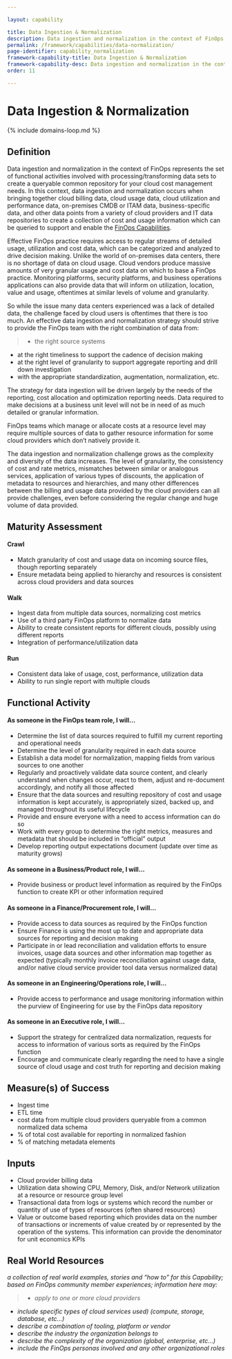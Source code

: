 ```yaml
---

layout: capability

title: Data Ingestion & Normalization
description: Data ingestion and normalization in the context of FinOps represents the set of functional activities involved with processing/transforming  data sets to create a queryable common repository for your cloud cost management needs.
permalink: /framework/capabilities/data-normalization/
page-identifier: capability_normalization
framework-capability-title: Data Ingestion & Normalization
framework-capability-desc: Data ingestion and normalization in the context of FinOps represents the set of functional activities involved with processing/transforming  data sets...
order: 11

---
```


# Data Ingestion & Normalization

{% include domains-loop.md %}


## Definition
Data ingestion and normalization in the context of FinOps represents the set of functional activities involved with processing/transforming  data sets to create a queryable common repository for your cloud cost management needs. In this context, data ingestion and normalization occurs when bringing together cloud billing data, cloud usage data, cloud utilization and performance data, on-premises CMDB or ITAM data, business-specific data, and other data points from a variety of cloud providers and IT data repositories to create a collection of cost and usage information which can be queried to support and enable the [FinOps Capabilities](https://www.finops.org/framework/capabilities/).

Effective FinOps practice requires access to regular streams of detailed usage, utilization and cost data, which can be categorized and analyzed to drive decision making. Unlike the world of on-premises data centers, there is no shortage of data on cloud usage. Cloud vendors produce massive amounts of very granular usage and cost data on which to base a FinOps practice. Monitoring platforms, security platforms, and business operations applications can also provide data that will inform on utilization, location, value and usage, oftentimes at similar levels of volume and granularity.

So while the issue many data centers experienced was a lack of detailed data, the challenge faced by cloud users is oftentimes that there is too much. An effective data ingestion and normalization strategy should strive to provide the FinOps team with the right combination of data from:
>* the right source systems
* at the right timeliness to support the cadence of decision making
* at the right level of granularity to support aggregate reporting and drill down investigation
* with the appropriate standardization, augmentation, normalization, etc.

The strategy for data ingestion will be driven largely by the needs of the reporting, cost allocation and optimization reporting needs. Data required to make decisions at a business unit level will not be in need of as much detailed or granular information.

FinOps teams which manage or allocate costs at a resource level may require multiple sources of data to gather resource information for some cloud providers which don’t natively provide it.

The data ingestion and normalization challenge grows as the complexity and diversity of the data increases. The level of granularity, the consistency of cost and rate metrics, mismatches between similar or analogous services, application of various types of discounts, the application of metadata to resources and hierarchies, and many other differences between the billing and usage data provided by the cloud providers can all provide challenges, even before considering the regular change and huge volume of data provided.



## Maturity Assessment
#### Crawl
* Match granularity of cost and usage data on incoming source files, though reporting separately
* Ensure metadata being applied to hierarchy and resources is consistent across cloud providers and data sources

#### Walk
* Ingest data from multiple data sources, normalizing cost metrics
* Use of a third party FinOps platform to normalize data
* Ability to create consistent reports for different clouds, possibly using different reports
* Integration of performance/utilization data

#### Run
* Consistent data lake of usage, cost, performance, utilization data
* Ability to run single report with multiple clouds




## Functional Activity
#### As someone in the FinOps team role, I will…
* Determine the list of data sources required to fulfill my current reporting and operational needs
* Determine the level of granularity required in each data source
* Establish a data model for normalization, mapping fields from various sources to one another
* Regularly and proactively validate data source content, and clearly understand when changes occur, react to them, adjust and re-document accordingly, and notify all those affected
* Ensure that the data sources and resulting repository of cost and usage information is kept accurately, is appropriately sized, backed up, and managed throughout its useful lifecycle
* Provide and ensure everyone with a need to access information can do so
* Work with every group to determine the right metrics, measures and metadata that should be included in “official” output
* Develop reporting output expectations document (update over time as maturity grows)

#### As someone in a Business/Product role, I will…
* Provide business or product level information as required by the FinOps function to create KPI or other information required

#### As someone in a Finance/Procurement role, I will…
* Provide access to data sources as required by the FinOps function
* Ensure Finance is using the most up to date and appropriate data sources for reporting and decision making
* Participate in or lead reconciliation and validation efforts to ensure invoices, usage data sources and other information map together as expected (typically monthly invoice reconciliation against usage data, and/or native cloud service provider tool data versus normalized data)

#### As someone in an Engineering/Operations role, I will...
* Provide access to performance and usage monitoring information within the purview of Engineering for use by the FinOps data repository

#### As someone in an Executive role, I will…
* Support the strategy for centralized data normalization, requests for access to information of various sorts as required by the FinOps function
* Encourage and communicate clearly regarding the need to have a single source of cloud usage and cost truth for reporting and decision making





## Measure(s) of Success
* Ingest time
* ETL time
* cost data from multiple cloud providers queryable from a common normalized data schema
* % of total cost available for reporting in normalized fashion
* % of matching metadata elements




## Inputs
* Cloud provider billing data
* Utilization data showing CPU, Memory, Disk, and/or Network utilization at a resource or resource group level
* Transactional data from logs or systems which record the number or quantity of use of types of resources (often shared resources)
* Value or outcome based reporting which provides data on the number of transactions or increments of value created by or represented by the operation of the systems. This information can provide the denominator for unit economics KPIs



<!-- ####### Real World Resources ####### -->
## Real World Resources
_a collection of real world examples, stories and “how to” for this Capability; based on FinOps community member experiences; information here may:_
>* _apply to one or more cloud providers_
* _include specific types of cloud services used) (compute, storage, database, etc...)_
* _describe a combination of  tooling, platform or vendor_
* _describe the industry the organization belongs to_
* _describe the complexity of the organization (global, enterprise, etc…)_
* _include the FinOps personas involved and any other organizational roles_
